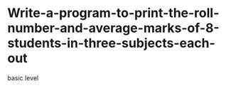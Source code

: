 # Write-a-program-to-print-the-roll-number-and-average-marks-of-8-students-in-three-subjects-each-out
basic level
